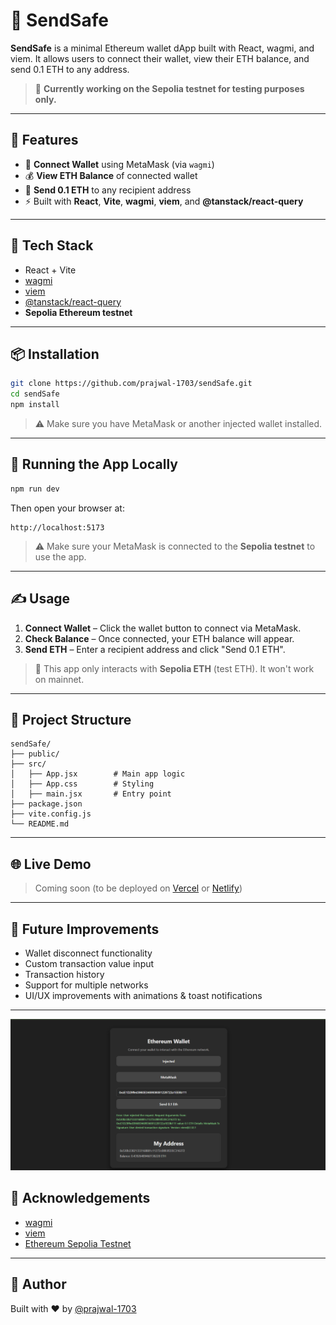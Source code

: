# 🦾 SendSafe

**SendSafe** is a minimal Ethereum wallet dApp built with React, wagmi, and viem. It allows users to connect their wallet, view their ETH balance, and send 0.1 ETH to any address.

> 🧪 **Currently working on the Sepolia testnet for testing purposes only.**

---

## 🚀 Features

- 🔌 **Connect Wallet** using MetaMask (via `wagmi`)
- 💰 **View ETH Balance** of connected wallet
- 💸 **Send 0.1 ETH** to any recipient address
- ⚡ Built with **React**, **Vite**, **wagmi**, **viem**, and **@tanstack/react-query**

---

## 🧰 Tech Stack

- React + Vite
- [wagmi](https://wagmi.sh/)
- [viem](https://viem.sh/)
- [@tanstack/react-query](https://tanstack.com/query/v5)
- **Sepolia Ethereum testnet**

---

## 📦 Installation

```bash
git clone https://github.com/prajwal-1703/sendSafe.git
cd sendSafe
npm install
```

> ⚠️ Make sure you have MetaMask or another injected wallet installed.

---

## 🧪 Running the App Locally

```bash
npm run dev
```

Then open your browser at:

```
http://localhost:5173
```

> ⚠️ Make sure your MetaMask is connected to the **Sepolia testnet** to use the app.

---

## ✍️ Usage

1. **Connect Wallet** – Click the wallet button to connect via MetaMask.
2. **Check Balance** – Once connected, your ETH balance will appear.
3. **Send ETH** – Enter a recipient address and click "Send 0.1 ETH".

> 🧪 This app only interacts with **Sepolia ETH** (test ETH). It won't work on mainnet.

---

## 📁 Project Structure

```
sendSafe/
├── public/
├── src/
│   ├── App.jsx        # Main app logic
│   ├── App.css        # Styling
│   ├── main.jsx       # Entry point
├── package.json
├── vite.config.js
└── README.md
```

---

## 🌐 Live Demo

> Coming soon (to be deployed on [Vercel](https://vercel.com/) or [Netlify](https://netlify.com/))

---

## 🧠 Future Improvements

* Wallet disconnect functionality
* Custom transaction value input
* Transaction history
* Support for multiple networks
* UI/UX improvements with animations & toast notifications

---

![App Screenshot](safeSend/src/assets/screenshot.png)


## 🙌 Acknowledgements

* [wagmi](https://wagmi.sh/)
* [viem](https://viem.sh/)
* [Ethereum Sepolia Testnet](https://sepolia.dev/)

---

## 👋 Author

Built with ❤️ by [@prajwal-1703](https://github.com/prajwal-1703)
